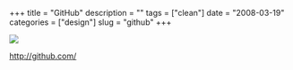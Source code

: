 +++
title = "GitHub"
description = ""
tags = ["clean"]
date = "2008-03-19"
categories = ["design"]
slug = "github"
+++


 

  <div id="screens-thumbs" class="clearfix">
    <div class="txt-center" id="design-submission"><a href="http://github.com/"><img id='bluga-thumbnail-817' class='bluga-thumbnail large' src='http://media.konigi.com/bluga/
wt47f27902120dc_0.jpg'/></a></div>  
  </div>   
<p><a href="http://github.com/">http://github.com/</a></p>




